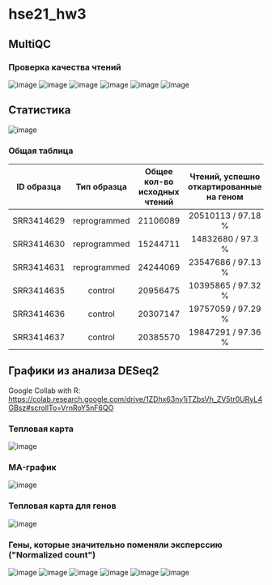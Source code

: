 # hse21_hw3
## MultiQC

### Проверка качества чтений

![image](/img/M_QC/G_S.png)
![image](/img/M_QC/S_C.png)
![image](/img/M_QC/S_Q_H.png)
![image](/img/M_QC/PS_Q_S.png)
![image](/img/M_QC/PS_GC_Content.png)
![image](/img/M_QC/S_Chek.png)

## Статистика

![image](/img/Statistics.png)

### Общая таблица
| ID образца | Тип образца  | Общее кол-во исходных чтений | Чтений, успешно откартированные на геном | Уникально откартированные чтения | Чтения, которые попали на гены |
|------------|:------------:|:----------------------------:|:----------------------------------------:|:--------------------------------:|:------------------------------:|
| SRR3414629 | reprogrammed | 21106089                     | 20510113 / 97.18 %                       | 18375888 / 87.06 %               | 16049609                       |
| SRR3414630 | reprogrammed | 15244711                     | 14832680 / 97.3 %                        | 13186139 / 86.5 %                | 11465324                       |
| SRR3414631 | reprogrammed | 24244069                     | 23547686 / 97.13 %                       | 20928945 / 86.33 %               | 18408851                       |
| SRR3414635 | control      | 20956475                     | 10395865 / 97.32 %                       | 18428317 / 87.94 %               | 16275997                       |
| SRR3414636 | control      | 20307147                     | 19757059 / 97.29 %                       | 17825380 / 87.78 %               | 15757580                       |
| SRR3414637 | control      | 20385570                     | 19847291 / 97.36 %                       | 17844858 / 87.54 %               | 15736978                       |

## Графики из анализа DESeq2
Google Collab with R: https://colab.research.google.com/drive/1ZDhx63ny1jTZbsVh_ZV5tr0URyL4GBsz#scrollTo=VrnRoY5nF6QO

### Тепловая карта
![image](/img/R/Pheatmap.png)

### MA-график
![image](/img/R/MA-graph.png)

### Тепловая карта для генов
![image](/img/R/Heatmap.png)

### Гены, которые значительно поменяли эксперссию ("Normalized count")
![image](/img/R/NC_1.png)
![image](/img/R/NC_2.png)
![image](/img/R/NC_3.png)
![image](/img/R/NC_4.png)
![image](/img/R/NC_5.png)
![image](/img/R/NC_6.png)
